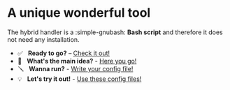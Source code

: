 # A unique wonderful tool

The hybrid handler is a :simple-gnubash: **Bash script** and therefore it does not need any installation.

<div class="grid cards" markdown>

- :white_check_mark: &nbsp; __Ready to go?__ – [Check it out!]
- :sunrise_over_mountains: &nbsp; __What's the main idea?__ - [Here you go!]
- :screwdriver: &nbsp; __Wanna run?__ - [Write your config file!]
- :bulb: &nbsp; __Let's try it out!__ - [Use these config files!]

</div>

  [Check it out!]: prerequisites.md
  [Here you go!]: overview.md
  [Write your config file!]: configuration-file.md
  [Use these config files!]: predef-configs.md
